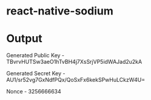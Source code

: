 # react-native-sodium 

# Output 

Generated Public Key - TBvrvHUTSw3aeO1hTvBH4j7XsSrjVP5idWAJad2u2kA

Generated Secret Key - AU1/sr52vg7GxNdfPQx/QoSxFx6kekSPwHuLCkzW4U=

Nonce - 3256666634
